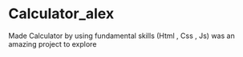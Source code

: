 # Calculator_alex
Made Calculator by using fundamental skills (Html , Css , Js) was an amazing project to explore
